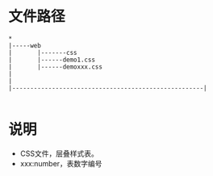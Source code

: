 # 文件路径
```
*
|-----web
|       |-------css
|       |------demo1.css
|       |------demoxxx.css
|
|
|-----------------------------------------------------|


```
# 说明
- CSS文件，层叠样式表。
- xxx:number，表数字编号